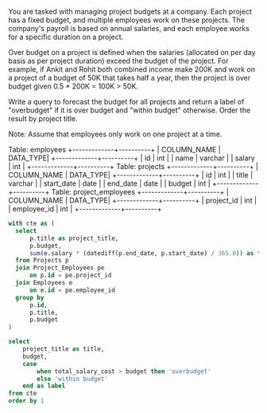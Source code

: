 You are tasked with managing project budgets at a company. Each project has a fixed budget, and multiple employees work on these projects. The company's payroll is based on annual salaries, and each employee works for a specific duration on a project.

 

Over budget on a project is defined when the salaries (allocated on per day basis as per project duration) exceed the budget of the project. For example, if Ankit and Rohit both combined income make 200K and work on a project of a budget of 50K that takes half a year, then the project is over budget given 0.5 * 200K = 100K > 50K.

 

Write a query to forecast the budget for all projects and return a label of "overbudget" if it is over budget and "within budget" otherwise. Order the result by project title.

 Note: Assume that employees only work on one project at a time.

 

Table: employees 
+-------------+----------+
| COLUMN_NAME | DATA_TYPE|
+-------------+----------+
| id          | int      |
| name        | varchar  |
| salary      | int      |
+-------------+----------+
Table: projects 
+-------------+----------+
| COLUMN_NAME | DATA_TYPE|
+-------------+----------+
| id          | int      |
| title       | varchar  |
| start_date  | date     |
| end_date    | date     |
| budget      | int      |
+-------------+----------+
Table: project_employees 
+-------------+----------+
| COLUMN_NAME | DATA_TYPE|
+-------------+----------+
| project_id  | int      |
| employee_id | int      |
+-------------+----------+


```sql
with cte as (
  select
      p.title as project_title,
      p.budget,
      sum(e.salary * (datediff(p.end_date, p.start_date) / 365.0)) as total_salary_cost
  from Projects p
  join Project_Employees pe
      on p.id = pe.project_id
  join Employees e
      on e.id = pe.employee_id
  group by 
      p.id,
      p.title,
      p.budget
)

select
	project_title as title,
    budget,
    case
    	when total_salary_cost > budget then 'overbudget'
        else 'within budget'
    end as label
from cte
order by 1
```